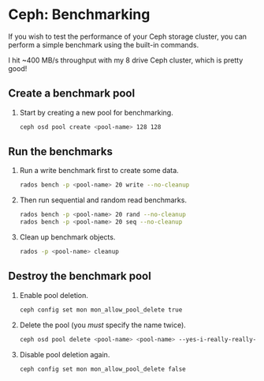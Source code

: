 # Ceph: Benchmarking

If you wish to test the performance of your Ceph storage cluster, you can
 perform a simple benchmark using the built-in commands.

I hit ~400 MB/s throughput with my 8 drive Ceph cluster, which is pretty good!

## Create a benchmark pool

1. Start by creating a new pool for benchmarking.

    ```sh
    ceph osd pool create <pool-name> 128 128
    ```

## Run the benchmarks

1. Run a write benchmark first to create some data.

    ```sh
    rados bench -p <pool-name> 20 write --no-cleanup
    ```

1. Then run sequential and random read benchmarks.

    ```sh
    rados bench -p <pool-name> 20 rand --no-cleanup
    rados bench -p <pool-name> 20 seq --no-cleanup
    ```

1. Clean up benchmark objects.

    ```sh
    rados -p <pool-name> cleanup
    ```

## Destroy the benchmark pool

1. Enable pool deletion.

    ```sh
    ceph config set mon mon_allow_pool_delete true
    ```

1. Delete the pool (you *must* specify the name twice).

    ```sh
    ceph osd pool delete <pool-name> <pool-name> --yes-i-really-really-mean-it
    ```

1. Disable pool deletion again.

    ```sh
    ceph config set mon mon_allow_pool_delete false
    ```
